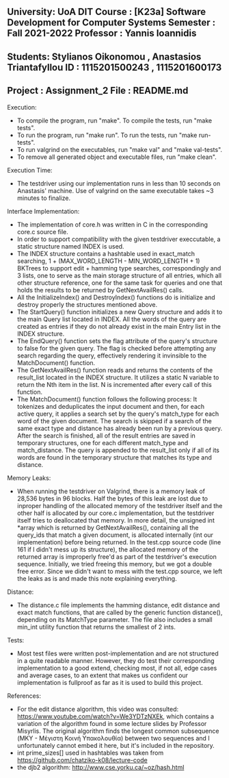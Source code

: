 University: UoA DIT
 Course : [K23a] Software Development for Computer Systems
 Semester : Fall 2021-2022
 Professor : Yannis Ioannidis 
 --------------------------------
 Students: Stylianos Oikonomou , Anastasios Triantafyllou
 ID : 1115201500243 , 1115201600173 
 --------------------------------
 Project : Assignment_2
 File : README.md
 --------------------------------

Execution:
- To compile the program, run "make". To compile the tests, run "make tests".
- To run the program, run "make run". To run the tests, run "make run-tests".
- To run valgrind on the executables, run "make val" and "make val-tests".
- To remove all generated object and executable files, run "make clean".

Execution Time:
- The testdriver using our implementation runs in less than 10 seconds on Anastasis' machine. Use of valgrind on the same executable takes ~3 minutes to finalize.

Interface Implementation:
- The implementation of core.h was written in C in the corresponding core.c source file.
- In order to support compatibility with the given testdriver execcutable, a static structure named INDEX is used.
- The INDEX structure contains a hashtable used in exact_match searching, 1 + (MAX_WORD_LENGTH - MIN_WORD_LENGTH + 1) BKTrees to support edit + hamming type searches, correspondingly and 3 lists, one to serve as the main storage structure of all entries, which all other structure reference, one for the same task for queries and one that holds the results to be returned by GetNextAvailRes() calls.
- All the InitializeIndex() and DestroyIndex() functions do is initialize and destroy properly the structures mentioned above.
- The StartQuery() function initializes a new Query structure and adds it to the main Query list located in INDEX. All the words of the query are created as entries if they do not already exist in the main Entry list in the INDEX structure.
- The EndQuery() function sets the flag attribute of the query's structure to false for the given query. The flag is checked before attempting any search regarding the query, effectively rendering it invinsible to the MatchDocument() function.
- The GetNextAvailRes() function reads and returns the contents of the result_list located in the INDEX structure. It utilizes a static N variable to return the Nth item in the list. N is incremented after every call of this function.
- The MatchDocument() function follows the following process: It tokenizes and deduplicates the input document and then, for each active query, it applies a search set by the query's match_type for each word of the given document. The search is skipped if a search of the same exact type and distance has already been run by a previous query. After the search is finished, all of the result entries are saved in temporary structures, one for each different match_type and match_distance. The query is appended to the result_list only if all of its words are found in the temporary structure that matches its type and distance.

Memory Leaks:
- When running the testdriver on Valgrind, there is a memory leak of 28,536 bytes in 96 blocks. Half the bytes of this leak are lost due to inproper handling of the allocated memory of the testdriver itself and the other half is allocated by our core.c implementation, but the testdriver itself tries to deallocated that memory. In more detail, the unsigned int *array which is returned by GetNextAvailRes(), containing all the query_ids that match a given document, is allocated internally (int our implementation) before being returned. In the test.cpp source code (line 161 if I didn't mess up its structure), the allocated memory of the returned array is improperly free'd as part of the testdriver's execution sequence. Initially, we tried freeing this memory, but we got a double free error. Since we didn't want to mess with the test.cpp source, we left the leaks as is and made this note explaining everything.

Distance:
- The distance.c file implements the hamming distance, edit distance and exact match functions, that are called by the generic function distance(), depending on its MatchType parameter. The file also includes a small min_int utility function that returns the smallest of 2 ints.

Tests:
- Most test files were written post-implementation and are not structured in a quite readable manner. However, they do test their corresponding implementation to a good extend, checking most, if not all, edge cases and average cases, to an extent that makes us confident our implementation is fullproof as far as it is used to build this project.

References:
- For the edit distance algorithm, this video was consulted: https://www.youtube.com/watch?v=We3YDTzNXEk, which contains a variation of the algorithm found in some lecture slides by Professor Misyrlis. The original algorithm finds the longest common subsequence (ΜΚΥ - Μέγιστη Κοινή Υπακολουθία) between two sequences and I unfortunately cannot embed it here, but it's included in the repository.
- int prime_sizes[] used in hashtables was taken from https://github.com/chatziko-k08/lecture-code
- the djb2 algorithm: http://www.cse.yorku.ca/~oz/hash.html
